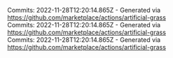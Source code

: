 Commits: 2022-11-28T12:20:14.865Z - Generated via https://github.com/marketplace/actions/artificial-grass
<br>
Commits: 2022-11-28T12:20:14.865Z - Generated via https://github.com/marketplace/actions/artificial-grass
<br>
Commits: 2022-11-28T12:20:14.865Z - Generated via https://github.com/marketplace/actions/artificial-grass
<br>
